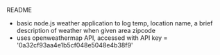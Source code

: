 README

- basic node.js weather application to log temp, location name, a brief description of weather when given area zipcode
- uses openweathermap API, accessed with API key = '0a32cf93aa4e1b5cf048e5048e4b38f9'
